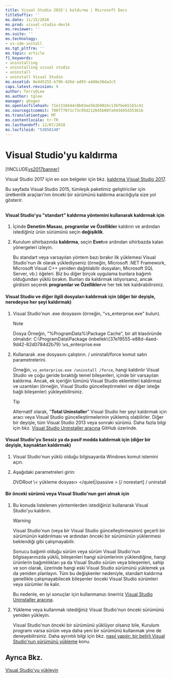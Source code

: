 ```yaml
---
title: Visual Studio 2015'i kaldırma | Microsoft Docs
titleSuffix: ''
ms.date: 11/15/2016
ms.prod: visual-studio-dev14
ms.reviewer: ''
ms.suite: ''
ms.technology:
- vs-ide-install
ms.tgt_pltfrm: ''
ms.topic: article
f1_keywords:
- uninstalling
- uninstalling visual studio
- uninstall
- uninstall Visual Studio
ms.assetid: 0e445255-b796-426d-ad93-a4d8e36da2c5
caps.latest.revision: 9
author: TerryGLee
ms.author: tglee
manager: ghogen
ms.openlocfilehash: 71e1318444c0b03ee5b2b9024c13bfbeb51b5c41
ms.sourcegitcommit: 708f77071c73c95d212645b00fa943d45d35361b
ms.translationtype: MT
ms.contentlocale: tr-TR
ms.lasthandoff: 12/07/2018
ms.locfileid: "53050140"
---
```

# <a name="uninstall-visual-studio"></a>Visual Studio'yu kaldırma
[!INCLUDE[vs2017banner](../includes/vs2017banner.md)]

Visual Studio 2017 için en son belgeler için bkz. [kaldırma Visual Studio 2017](https://docs.microsoft.com/visualstudio/install/uninstall-visual-studio).

Bu sayfada Visual Studio 2015, tümleşik paketimiz geliştiriciler için üretkenlik araçları'nın önceki bir sürümünü kaldırma aracılığıyla size yol gösterir.

##  <a name="uninstalling"></a>
#### <a name="to-uninstall-visual-studio-by-using-the-standard-uninstallation-method"></a>Visual Studio'yu "standart" kaldırma yöntemini kullanarak kaldırmak için

1. İçinde **Denetim Masası**, **programlar ve Özellikler** kaldırın ve ardından istediğiniz ürün sürümünü seçin **değişiklik**.

2. Kurulum sihirbazında **kaldırma**, seçin **Evet**ve ardından sihirbazda kalan yönergeleri izleyin.

   Bu standart veya varsayılan yöntem bazı bırakır ilk yüklemesi Visual Studio'nun ilk olarak yüklediyseniz (örneğin, Microsoft .NET Framework, Microsoft Visual C++ yeniden dağıtılabilir dosyaları, Microsoft SQL Server, vb.) öğeleri.   Biz bu diğer birçok uygulama bunlara bağımlı olduğundan yüklü bırakın. Bunları da kaldırmak istiyorsanız, ancak girdisini seçerek **programlar ve Özellikler**ve her tek tek kaldırabilirsiniz.

#### <a name="to-uninstall-visual-studio-and-all-other-related-files-that-is-to-uninstall-almost-everything"></a>Visual Studio ve diğer ilgili dosyaları kaldırmak için (diğer bir deyişle, neredeyse her şeyi kaldırmak)

1.  Visual Studio'nun .exe dosyasını (örneğin, "vs_enterprise.exe" bulun).

    > [!NOTE]
    >  Dosya Örneğin, "%ProgramData%\Package Cache", bir alt klasöründe olmalıdır: C:\ProgramData\Package önbellek\\{37e19555-e88d-4aed-9d42-82d0784d2b79} \vs_enterprise.exe

2.  Kullanarak .exe dosyasını çalıştırın. / uninstall/force komut satırı parametrelerini.

     Örneğin, ```vs_enterprise.exe /uninstall /force```, hangi kaldırılır Visual Studio ve çoğu geride bıraktığı temel bileşenleri, içinde bir varsayılan kaldırma. Ancak, ek içeriğin tümünü Visual Studio eklentileri kaldırmaz ve uzantıları (örneğin, Visual Studio güncelleştirmeleri ve diğer isteğe bağlı bileşenler) yükleyebilirsiniz.

    > [!TIP]
    > Alternatif olarak, "**Total Uninstaller**" Visual Studio her şeyi kaldırmak için aracı veya Visual Studio güncelleştirmelerinin yüklemiş olabilirler. Diğer bir deyişle, tüm Visual Studio 2013 veya sonraki sürümü. Daha fazla bilgi için bkz. [Visual Studio Uninstaller aracına](https://github.com/Microsoft/VisualStudioUninstaller/releases) GitHub üzerinde.

#### <a name="to-uninstall-visual-studio-in-silent-or-passive-modes-that-is-to-uninstall-from-source"></a>Visual Studio'yu Sessiz ya da pasif modda kaldırmak için (diğer bir deyişle, kaynaktan kaldırmak)

1.  Visual Studio'nun yüklü olduğu bilgisayarda Windows komut istemini açın.

2.  Aşağıdaki parametreleri girin:

     *DVDRoot* \\< yükleme dosyası\> \</quiet&#124;/passive > [/ norestart] / uninstall

#### <a name="to-roll-back-to-a-previous-version-or-release-of--visual-studio"></a>Bir önceki sürümü veya Visual Studio'nun geri almak için

1. Bu konuda listelenen yöntemlerden istediğinizi kullanarak Visual Studio'yu kaldırın.

   > [!WARNING]
   >  Visual Studio'nun (veya bir Visual Studio güncelleştirmesinin) geçerli bir sürümünün kaldırılması ve ardından önceki bir sürümünün yüklenmesi beklendiği gibi çalışmayabilir.
   >
   >  Sonucu bağımlı olduğu sürüm veya sürüm Visual Studio'nun bilgisayarınızda yüklü, bileşenleri hangi sürümlerinin yüklendiğine, hangi ürünlerin bağımlılıkları ya da Visual Studio sürüm veya bileşenleri, sahip ve son olarak, üzerinde hangi eski Visual Studio sürümünü yüklemek ya da yeniden planlayın.  Tüm bu değişkenler nedeniyle, standart kaldırma genellikle çalışmayabilecek bileşenler önceki Visual Studio sürümleri veya sürümler ile kalır.
   >
   >  Bu nedenle, en iyi sonuçlar için kullanmanızı öneririz [Visual Studio Uninstaller aracına](https://github.com/Microsoft/VisualStudioUninstaller/releases).

2. Yükleme veya kullanmak istediğiniz Visual Studio'nun önceki sürümünü yeniden yükleyin.

   Visual Studio'nun önceki bir sürümünü yüklüyor olsanız bile, Kurulum programı varsa sürüm veya daha yeni bir sürümünü kullanmak yine de deneyebilirsiniz. Daha ayrıntılı bilgi için bkz. [nasıl yapılır: bir belirli Visual Studio'nun sürümünü yükleme](../install/how-to-install-a-specific-release-of-visual-studio.md) konu.

## <a name="see-also"></a>Ayrıca Bkz.
 [Visual Studio'yu yükleyin](https://msdn.microsoft.com/library/e2h7fzkw.aspx)